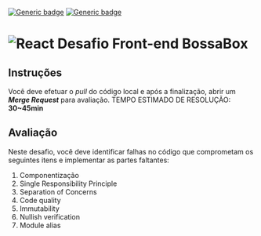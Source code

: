[![Generic badge](https://img.shields.io/badge/version-1.0.0-green.svg)](https://shields.io/)
[![Generic badge](https://img.shields.io/badge/TypeScript-yes-blue.svg)](https://shields.io/)

# <img alt="React" src="https://img.shields.io/badge/react-%2320232a.svg?&style=for-the-badge&logo=react&logoColor=%2361DAFB"/> Desafio Front-end BossaBox

## **Instruções**
Você deve efetuar o _pull_ do código local e após a finalização, abrir um _**Merge Request**_ para avaliação.
TEMPO ESTIMADO DE RESOLUÇÃO: **30~45min**

## **Avaliação**
Neste desafio, você deve identificar falhas no código que comprometam os seguintes itens e implementar as partes faltantes:
1. Componentização
2. Single Responsibility Principle
3. Separation of Concerns
4. Code quality
5. Immutability
6. Nullish verification
7. Module alias
